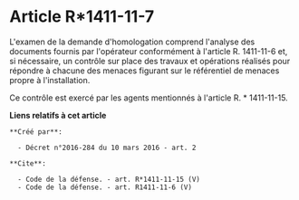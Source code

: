 # Article R*1411-11-7

L'examen de la demande d'homologation comprend l'analyse des documents fournis par l'opérateur conformément à l'article R.
1411-11-6 et, si nécessaire, un contrôle sur place des travaux et opérations réalisés pour répondre à chacune des menaces
figurant sur le référentiel de menaces propre à l'installation. 

Ce contrôle est exercé par les agents mentionnés à l'article R. * 1411-11-15.

**Liens relatifs à cet article**

	**Créé par**:

	  - Décret n°2016-284 du 10 mars 2016 - art. 2

	**Cite**:

	  - Code de la défense. - art. R*1411-11-15 (V)
	  - Code de la défense. - art. R1411-11-6 (V)
